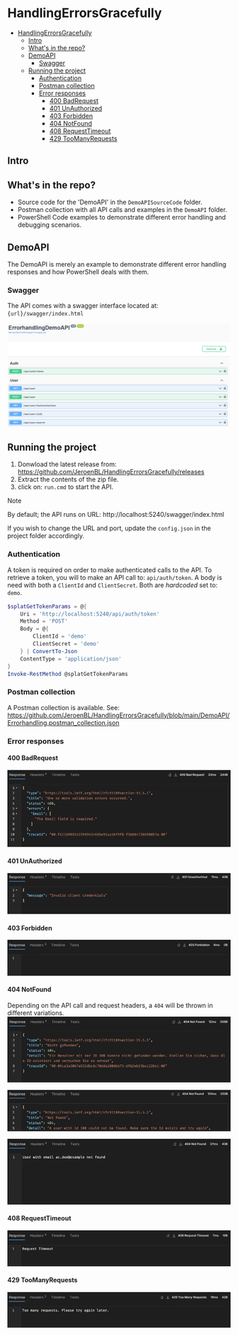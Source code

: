 # HandlingErrorsGracefully

- [HandlingErrorsGracefully](#handlingerrorsgracefully)
  - [Intro](#intro)
  - [What's in the repo?](#whats-in-the-repo)
  - [DemoAPI](#demoapi)
    - [Swagger](#swagger)
  - [Running the project](#running-the-project)
    - [Authentication](#authentication)
    - [Postman collection](#postman-collection)
    - [Error responses](#error-responses)
      - [400 BadRequest](#400-badrequest)
      - [401 UnAuthorized](#401-unauthorized)
      - [403 Forbidden](#403-forbidden)
      - [404 NotFound](#404-notfound)
      - [408 RequestTimeout](#408-requesttimeout)
      - [429 TooManyRequests](#429-toomanyrequests)

## Intro

## What's in the repo?

- Source code for the 'DemoAPI' in the `DemoAPISourceCode` folder.
- Postman collection with all API calls and examples in the `DemoAPI` folder.
- PowerShell Code examples to demonstrate different error handling and debugging scenarios.

## DemoAPI

The DemoAPI is merely an example to demonstrate different error handling responses and how PowerShell deals with them.

### Swagger

The API comes with a swagger interface located at: `{url}/swagger/index.html`

![swagger](./assets/swagger.png)

## Running the project

1. Donwload the latest release from: https://github.com/JeroenBL/HandlingErrorsGracefully/releases
2. Extract the contents of the zip file.
3. click on: `run.cmd` to start the API.

>[!NOTE]
> By default; the API runs on URL: http://localhost:5240/swagger/index.html<br>
>
> If you wish to change the URL and port, update the `config.json` in the project folder accordingly.

### Authentication

A token is required on order to make authenticated calls to the API. To retrieve a token, you will to make an API call to: `api/auth/token`. A body is need with both a `ClientId` and `ClientSecret`. Both are _hardcoded_ set to: `demo`.

```powershell
$splatGetTokenParams = @{
    Uri = 'http://localhost:5240/api/auth/token'
    Method = 'POST'
    Body = @{
        ClientId = 'demo'
        ClientSecret = 'demo'
    } | ConvertTo-Json
    ContentType = 'application/json'
}
Invoke-RestMethod @splatGetTokenParams
```

### Postman collection

A Postman collection is available. See: https://github.com/JeroenBL/HandlingErrorsGracefully/blob/main/DemoAPI/Errorhandling.postman_collection.json

### Error responses

#### 400 BadRequest
![400](./assets/400.png)

#### 401 UnAuthorized
![401](./assets/401.png)

#### 403 Forbidden
![403](./assets/403.png)

#### 404 NotFound

Depending on the API call and request headers, a `404` will be thrown in different variations.
![404-de](./assets/404-de.png)

![404-en](./assets/404-en.png)

![404](./assets/404-string.png)

#### 408 RequestTimeout

![408](./assets/408.png)

#### 429 TooManyRequests
![429](./assets/429.png)